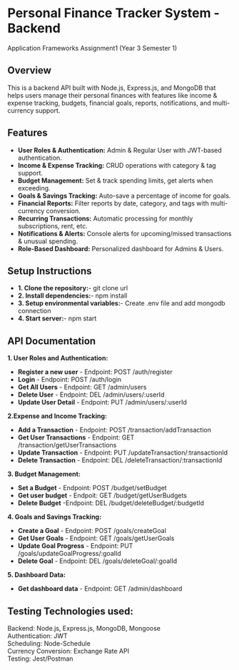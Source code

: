
# Personal Finance Tracker System - Backend
Application Frameworks Assignment1 (Year 3 Semester 1)

## Overview
This is a backend API built with Node.js, Express.js, and MongoDB that helps users manage their personal finances with features like income & expense tracking, budgets, financial goals, reports, notifications, and multi-currency support.

## Features
- **User Roles & Authentication:** Admin & Regular User with JWT-based authentication.     
- **Income & Expense Tracking:** CRUD operations with category & tag support.        
- **Budget Management:** Set & track spending limits, get alerts when exceeding.       
- **Goals & Savings Tracking:** Auto-save a percentage of income for goals.               
- **Financial Reports:** Filter reports by date, category, and tags with multi-currency conversion.       
- **Recurring Transactions:** Automatic processing for monthly subscriptions, rent, etc.         
- **Notifications & Alerts:** Console alerts for upcoming/missed transactions & unusual spending.  
- **Role-Based Dashboard:** Personalized dashboard for Admins & Users.

## Setup Instructions
- **1. Clone the repository:**- git clone url   
- **2. Install dependencies:**- npm install   
- **3. Setup environmental variables:**- Create .env file and add mongodb connection   
- **4. Start server:**- npm start   

## API Documentation
**1. User Roles and Authentication:**   
- **Register a new user** - Endpoint: POST /auth/register
- **Login** - Endpoint: POST /auth/login
- **Get All Users** - Endpoint: GET /admin/users
- **Delete User** - Endpoint: DEL /admin/users/:userId    
- **Update User Detail** - Endpoint: PUT /admin/users/:userId   

**2.Expense and Income Tracking:**    
- **Add a Transaction** - Endpoint: POST  /transaction/addTransaction   
- **Get User Transactions** - Endpoint: GET /transaction/getUserTransactions
- **Update Transaction** - Endpoint: PUT /updateTransaction/:transactionId
- **Delete Transaction** - Endpoint: DEL /deleteTransaction/:transactionId

**3. Budget Management:**     
- **Set a Budget** - Endpoint: POST  /budget/setBudget
- **Get user budget** - Endpoit: GET /budget/getUserBudgets
- **Delete Budget** -Endpoint: DEL /budget/deleteBudget/:budgetId

**4. Goals and Savings Tracking:**
- **Create a Goal** - Endpoint: POST  /goals/createGoal
- **Get User Goals** - Endpoint: GET  /goals/getUserGoals
- **Update Goal Progress** - Endpoint: PUT /goals/updateGoalProgress/:goalId
- **Delete Goal** - Endpoint: DEL /goals/deleteGoal/:goalId

**5. Dashboard Data:**
- **Get dashboard data** - Endpoint: GET /admin/dashboard

## Testing Technologies used:         
Backend: Node.js, Express.js, MongoDB, Mongoose         
Authentication: JWT      
Scheduling: Node-Schedule     
Currency Conversion: Exchange Rate API     
Testing: Jest/Postman   
